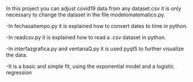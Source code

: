 In this project you can adjust covid19 data from any dataset.csv
it is only necessary to change the dataset in the file  modelomatematico.py.

-In fechasatiempo.py it is explained how to convert dates to time in python.

-In readcsv.py it is explained how to read a .csv dataset in python.

-In interfazgrafica.py and ventanaQ.py it is used pyqt5 to further visualize the data.


-It is a basic and simple fit, using the exponential model and a logistic regression
